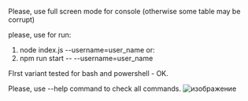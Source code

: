 Please, use full screen mode for console (otherwise some table may be corrupt)

please, use for run:
1. node index.js --username=user_name
or:
2. npm run start -- --username=user_name

FIrst variant tested for bash and powershell - OK.

Please, use --help command to check all commands.
![изображение](https://github.com/user-attachments/assets/931a1190-02ea-41c0-948d-0b26020b2956)
